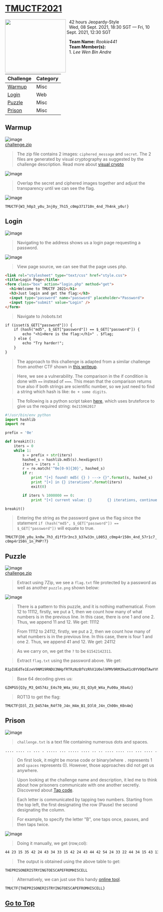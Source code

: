 # [TMUCTF2021](https://ctftime.org/event/1427)

<img align="left" width="200" height="175" src="https://user-images.githubusercontent.com/68913871/132789141-88a5c5cb-646a-448f-8afc-f676690dda1d.png">

&nbsp; 42 hours Jeopardy-Style  
&nbsp; Wed, 08 Sept. 2021, 18:30 SGT — Fri, 10 Sept. 2021, 12:30 SGT  

&nbsp; **Team Name:** *Rookie441*  
&nbsp; **Team Member(s):**  
&nbsp; 1. *Lee Wen Bin Andre*  

<br/><br>

| Challenge | Category |
| --- | --- |
| [Warmup](#warmup)	| Misc |
| [Login](#login)	| Web |
| [Puzzle](#puzzle) | Misc |
| [Prison](#prison) | Misc |

## Warmup

![image](https://user-images.githubusercontent.com/68913871/132789734-94fc8998-72e0-45a5-90be-81bed540c321.png)  
[challenge.zip](https://github.com/Rookie441/CTF/files/7140897/challenge.zip)

> The zip file contains 2 images: `ciphered_message` and `secret`. The 2 files are generated by visual cryptography as suggested by the challenge description. Read more about [visual crypto](https://github.com/ageron/visual_crypto)

![image](https://user-images.githubusercontent.com/68913871/132792870-25f6312e-414a-4ddb-ba46-efb8bf5e972a.png)

> Overlap the secret and ciphered images together and adjust the transparency until we can see the flag.

![image](https://user-images.githubusercontent.com/68913871/132789936-a117b1dd-9e09-4d82-907c-7b69e16dada2.png)

`TMUCTF{W3_h0p3_y0u_3nj0y_7h15_c0mp371710n_4nd_7h4nk_y0u!}`

## Login

![image](https://user-images.githubusercontent.com/68913871/132793013-f4dbbeaf-5a72-452f-98b8-a3bd439341a3.png)

> Navigating to the address shows us a login page requesting a password.

![image](https://user-images.githubusercontent.com/68913871/132793106-24c74cd9-77bf-49e0-ba97-c73d1e938137.png)

> View page source, we can see that the page uses php.

```html
<link rel="stylesheet" type="text/css" href="style.css">
<title>Login Page</title>
<form class="box" action="login.php" method="get">
  <h1>Welcome to TMUCTF 2021</h1>
  <h3>Just login and get the flag:</h3>
  <input type="password" name="password" placeholder="Password">
  <input type="submit" value="Login" />
</form>
```

> Navigate to /robots.txt

```txt
if (isset($_GET["password"])) {
    if (hash("md5", $_GET["password"]) == $_GET["password"]) {
        echo "<h1>Here is the flag:</h1>" . $flag;
    } else {
        echo "Try harder!";
    }
}
```

> The approach to this challenge is adapted from a similar challenge from another CTF shown in [this writeup](https://ctftime.org/writeup/12065).

> Here, we see a vulnerability. The comparison in the if condition is done with `==` instead of `===`. This mean that the comparison returns true also if both strings are scientific number, so we just need to find a string which hash is like: `0e + some digits`.

> The following is a python script taken [here](https://github.com/bl4de/ctf/blob/master/2017/HackDatKiwi_CTF_2017/md5games1/md5games1.md), which uses bruteforce to give us the required string: `0e215962017`

```python
#!/usr/bin/env python
import hashlib
import re

prefix = '0e'

def breakit():
    iters = 0
    while 1:
        s = prefix + str(iters)
        hashed_s = hashlib.md5(s).hexdigest()
        iters = iters + 1
        r = re.match('^0e[0-9]{30}', hashed_s)
        if r:
            print "[+] found! md5( {} ) ---> {}".format(s, hashed_s)
            print "[+] in {} iterations".format(iters)
            exit(0)

        if iters % 1000000 == 0:
            print "[+] current value: {}       {} iterations, continue...".format(s, iters)

breakit()
```

> Entering the string as the password gave us the flag since the statement `if (hash("md5", $_GET["password"]) == $_GET["password"])` will equate to true.

`TMUCTF{D0_y0u_kn0w_7h3_d1ff3r3nc3_b37w33n_L0053_c0mp4r150n_4nd_57r1c7_c0mp4r150n_1n_PHP!?}`

## Puzzle

![image](https://user-images.githubusercontent.com/68913871/132794700-67ac34c4-5795-4503-80d6-fdfa7652097b.png)  
[challenge.zip](https://github.com/Rookie441/CTF/files/7141057/challenge.1.zip)

> Extract using 7Zip, we see a `flag.txt` file protected by a password as well as another `puzzle.png` shown below:

![image](https://user-images.githubusercontent.com/68913871/132794707-ed9ecb50-7e05-4101-b4ff-b42d4534a1a4.png)

> There is a pattern to this puzzle, and it is nothing mathematical. From 12 to 11112, firstly, we put a 1, then we count how many of what numbers is in the previous line. In this case, there is one 1 and one 2. Thus, we append 11 and 12. We get: 11112

> From 11112 to 24112, firstly, we put a 2, then we count how many of what numbers is in the previous line. In this case, there is four 1 and one 2. Thus, we append 41 and 12. We get: 24112

> As we carry on, we get the `?` to be `61542142311`.

> Extract `flag.txt` using the password above. We get:

```txt
R1pIUEdTe1EzeV9NM19RNDU3NHpfRTRzNzBfVzRhX1U0el9PMV9RM3kwX1c0YV9QdTAwYV9YMGE0en0=
```

> Base 64 decoding gives us:

```txt
GZHPGS{Q3y_M3_Q4574z_E4s70_W4a_U4z_O1_Q3y0_W4a_Pu00a_X0a4z}
```

> ROT13 to get the flag:

`TMUCTF{D3l_Z3_D4574m_R4f70_J4n_H4m_B1_D3l0_J4n_Ch00n_K0n4m}`

## Prison

![image](https://user-images.githubusercontent.com/68913871/132795501-a2d50ead-52c2-4e20-85bf-22904323c61e.png)

> `challenge.txt` is a text file containing numerous dots and spaces.

```txt
.... .... .. ... . ..... ... ..... .... .. .. .... .... ... ... .... ... ... . ..... .... .. .. .... .... ... .... .... .... .. ..... .... .. .... ... ... .. .. .... .... ... .... . ..... .... ... . ... . . ... ..... . ..... .. . .... .. ... .... ... .. .. ... .. .... .... ... . ... . ..... ... . ... .
```

> On first look, it might be morse code or binary(where `.` represents 1 and `spaces` represents 0). However, those approaches did not get us anywhere.

> Upon looking at the challenge name and description, it led me to think about how prisoners communicate with one another secretly. Discovered about [Tap code](https://en.wikipedia.org/wiki/Tap_code).

> Each letter is communicated by tapping two numbers. Starting from the top left, the first designating the row (Pause) the second designating the column.

> For example, to specify the letter "B", one taps once, pauses, and then taps twice.

![image](https://user-images.githubusercontent.com/68913871/132796582-a61d7b23-7cb7-4bc5-8c78-78785bb187c9.png)

> Doing it manually, we get (row,col):

```txt
44 23 15 35 42 24 43 34 33 15 42 24 43 44 42 54 24 33 22 44 34 15 43 13 11 35 15 21 42 34 32 23 24 43 13 15 31 31
```

> The output is obtained using the above table to get:

```txt
THEPRISONERISTRYINGTOESCAPEFROMHISCELL
```

> Alternatively, we can just use this handy [online tool](https://cryptii.com/pipes/tap-code).

`TMUCTF{THEPRISONERISTRYINGTOESCAPEFROMHISCELL}`

## [Go to Top](#tmuctf2021)
